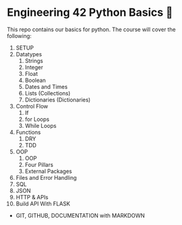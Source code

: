 # Engineering 42 Python Basics :taco:

This repo contains our basics for python. 
The course will cover the following:

1) SETUP
2) Datatypes
    1) Strings
    2) Integer
    3) Float
    4) Boolean
    5) Dates and Times
    6) Lists (Collections)
    7) Dictionaries (Dictionaries)
3) Control Flow
    1) If
    2) for Loops
    3) While Loops
4) Functions
    1) DRY
    2) TDD
5) OOP
    1) OOP
    2) Four Pillars 
    3) External Packages
6) Files and Error Handling
7) SQL
8) JSON
9) HTTP & APIs
10) Build API With FLASK

- GIT, GITHUB, DOCUMENTATION with MARKDOWN







   
 